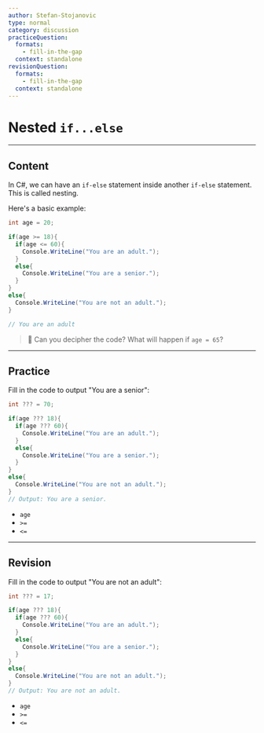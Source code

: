 ```yaml
---
author: Stefan-Stojanovic
type: normal
category: discussion
practiceQuestion:
  formats:
    - fill-in-the-gap
  context: standalone
revisionQuestion:
  formats:
    - fill-in-the-gap
  context: standalone
---
```


# Nested `if...else`

---

## Content

In C#, we can have an `if-else` statement inside another `if-else` statement. This is called nesting.

Here's a basic example:

```csharp
int age = 20;

if(age >= 18){
  if(age <= 60){
    Console.WriteLine("You are an adult.");
  }
  else{
    Console.WriteLine("You are a senior.");
  }
}
else{
  Console.WriteLine("You are not an adult.");
}

// You are an adult
```

> 💬 Can you decipher the code? What will happen if `age = 65`?

---

## Practice

Fill in the code to output "You are a senior":

```csharp
int ??? = 70;

if(age ??? 18){
  if(age ??? 60){
    Console.WriteLine("You are an adult.");
  }
  else{
    Console.WriteLine("You are a senior.");
  }
}
else{
  Console.WriteLine("You are not an adult.");
}
// Output: You are a senior.
```

- `age`
- `>=`
- `<=`

---

## Revision

Fill in the code to output "You are not an adult":

```csharp
int ??? = 17;

if(age ??? 18){
  if(age ??? 60){
    Console.WriteLine("You are an adult.");
  }
  else{
    Console.WriteLine("You are a senior.");
  }
}
else{
  Console.WriteLine("You are not an adult.");
}
// Output: You are not an adult.
```

- `age`
- `>=`
- `<=` 